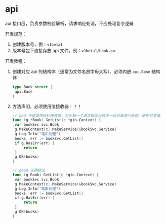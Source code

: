 # api

api 接口层，负责参数校验解析，请求响应处理，不应处理复杂逻辑

开发规范：

1. 创建版本号，例：`v1beta1`
2. 版本号包下直接存放 api 文件，例：`v1beta1/book.go`

开发教程：

1. 创建对应 api 的结构体（通常为文件名首字母大写），必须内嵌 `api.Base` 结构体

   ```go
   type Book struct {
   	api.Base
   }
   ```


2. 方法声明，必须使用值接收器！！！

   ```go
   // bad 不能使用指针接收器，对于每一个请求都应当拷贝一份对象进行处理，避免并发情况下 MakeContext 和 MakeService 方法初始化异常
   func (g *Book) GetList(c *gin.Context) {
   	var bookSvc svc.Book
   	g.MakeContext(c).MakeService(&bookSvc.Service)
   	g.Log.Info("路由处理")
   	books, err := bookSvc.GetList()
   	if g.HasErr(err) {
   		return
   	}
   	g.OK(books)
   }
   
   // good 正确做法
   func (g Book) GetList(c *gin.Context) {
   	var bookSvc svc.Book
   	g.MakeContext(c).MakeService(&bookSvc.Service)
   	g.Log.Info("路由处理")
   	books, err := bookSvc.GetList()
   	if g.HasErr(err) {
   		return
   	}
   	g.OK(books)
   }
   ```